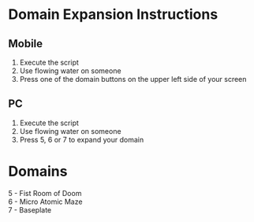 # Domain Expansion Instructions  
## Mobile  
1. Execute the script
2. Use flowing water on someone
3. Press one of the domain buttons on the upper left side of your screen  
## PC  
1. Execute the script
2. Use flowing water on someone
3. Press 5, 6 or 7 to expand your domain

# Domains
5 - Fist Room of Doom  
6 - Micro Atomic Maze  
7 - Baseplate
